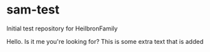 # sam-test
Initial test repository for HeilbronFamily

Hello. Is it me you're looking for?
This is some extra text that is added
